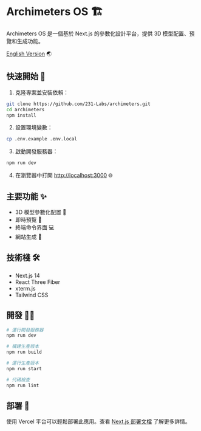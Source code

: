 # Archimeters OS 🏗️

Archimeters OS 是一個基於 Next.js 的參數化設計平台，提供 3D 模型配置、預覽和生成功能。

[English Version](README.md) 🌏

## 快速開始 🚀

1. 克隆專案並安裝依賴：
```bash
git clone https://github.com/231-Labs/archimeters.git
cd archimeters
npm install
```

2. 設置環境變數：
```bash
cp .env.example .env.local
```

3. 啟動開發服務器：
```bash
npm run dev
```

4. 在瀏覽器中打開 [http://localhost:3000](http://localhost:3000) 🌐

## 主要功能 ✨

- 3D 模型參數化配置 🎨
- 即時預覽 👀
- 終端命令界面 💻
- 網站生成 🚀

## 技術棧 🛠️

- Next.js 14
- React Three Fiber
- xterm.js
- Tailwind CSS

## 開發 👩‍💻

```bash
# 運行開發服務器
npm run dev

# 構建生產版本
npm run build

# 運行生產版本
npm run start

# 代碼檢查
npm run lint
```

## 部署 🚀

使用 Vercel 平台可以輕鬆部署此應用。查看 [Next.js 部署文檔](https://nextjs.org/docs/app/building-your-application/deploying) 了解更多詳情。 